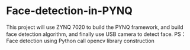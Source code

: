# Face-detection-in-PYNQ
This project will use ZYNQ 7020 to build the PYNQ framework, and build face detection algorithm, and finally use USB camera to detect face.
PS：Face detection using Python call opencv library construction
